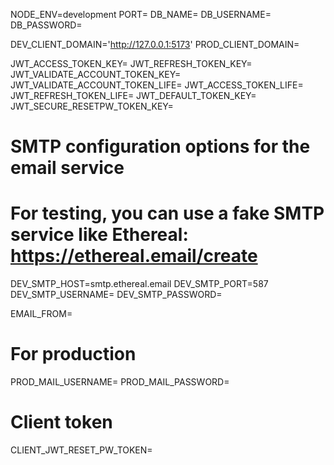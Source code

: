 NODE_ENV=development
PORT=
DB_NAME=
DB_USERNAME=
DB_PASSWORD=

DEV_CLIENT_DOMAIN='http://127.0.0.1:5173'
PROD_CLIENT_DOMAIN=

JWT_ACCESS_TOKEN_KEY=
JWT_REFRESH_TOKEN_KEY=
JWT_VALIDATE_ACCOUNT_TOKEN_KEY=
JWT_VALIDATE_ACCOUNT_TOKEN_LIFE=
JWT_ACCESS_TOKEN_LIFE=
JWT_REFRESH_TOKEN_LIFE=
JWT_DEFAULT_TOKEN_KEY=
JWT_SECURE_RESETPW_TOKEN_KEY=

# SMTP configuration options for the email service

# For testing, you can use a fake SMTP service like Ethereal: https://ethereal.email/create

DEV_SMTP_HOST=smtp.ethereal.email
DEV_SMTP_PORT=587
DEV_SMTP_USERNAME=
DEV_SMTP_PASSWORD=

EMAIL_FROM=

# For production

PROD_MAIL_USERNAME=
PROD_MAIL_PASSWORD=

# Client token

CLIENT_JWT_RESET_PW_TOKEN=
